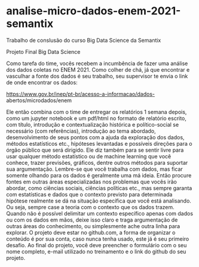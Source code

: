 # analise-micro-dados-enem-2021-semantix
Trabalho de conslusão do curso Big Data Science da Semantix

Projeto Final Big Data Science

Como tarefa do time, vocês recebem a incumbência de fazer uma análise dos
dados coletas no ENEM 2021. Como colher de chá, já que encontrar e vasculhar a
fonte dos dados é seu trabalho, seu supervisor te envia o link de onde encontrar os
dados:

https://www.gov.br/inep/pt-br/acesso-a-informacao/dados-
abertos/microdados/enem

Ele então combina com o time de
entregar os relatórios 1 semana depois, como um jupyter notebook e um pdf/html
no formato de relatório escrito, com título, introdução e contextualização histórica
e político-social se necessário (com referências), introdução ao tema
abordado, desenvolvimento de seus pontos com a ajuda da exploração dos dados,
métodos estatísticos etc., hipóteses levantadas e possíveis direções para o órgão
público que será dirigido. Ele diz também para se sentir livre para usar qualquer
método estatístico ou de machine learning que você conhece, trazer previsões,
gráficos, dentre outros métodos para suportar sua argumentação.
Lembre-se que você trabalha com dados, mas ficar somente olhando para os
dados é geralmente uma má ideia. Então procure fontes em outras áreas
especializadas nos problemas que vocês irão abordar, como ciências sociais, ciências
políticas etc., mas sempre garanta com estatísticas e dados que o contexto previsto
para determinada hipótese realmente se dá na situação específica que você está
analisando. Ou seja, sempre case a teoria com o contexto que os dados
trazem. Quando não é possível delimitar um contexto específico
apenas com dados ou com os dados em mãos, deixe isso claro e traga argumentação
de outras áreas do conhecimento, ou simplesmente ache outra linha para explorar.
O projeto deve estar no github.com, a forma de organizar o conteúdo é por
sua conta, caso nunca tenha usado, este já é seu primeiro desafio.
Ao final do projeto, você deve preencher o formulário com o seu nome
completo, e-mail utilizado no treinamento e o link do github do seu projeto.

